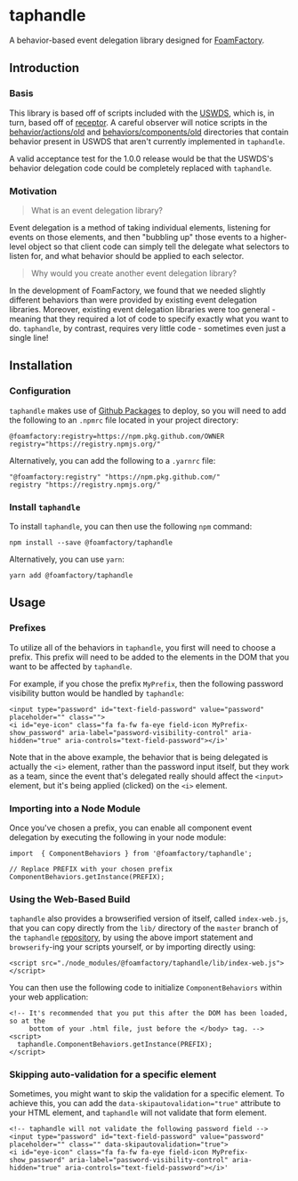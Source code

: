 # taphandle
A behavior-based event delegation library designed for [FoamFactory](foamfactory.io).

## Introduction
### Basis
This library is based off of scripts included with the
[USWDS](https://github.com/uswds/uswds), which is, in turn, based off of
[receptor](https://github.com/shawnbot/receptor). A careful observer will notice
scripts in the [behavior/actions/old](behavior/actions/old) and
[behaviors/components/old](behavior/components/old) directories that contain
behavior present in USWDS that aren't currently implemented in `taphandle`.  

A valid acceptance test for the 1.0.0 release would be that the USWDS's behavior
delegation code could be completely replaced with `taphandle`.

### Motivation
> What is an event delegation library?

Event delegation is a method of taking individual elements, listening for events
on those elements, and then "bubbling up" those events to a higher-level object
so that client code can simply tell the delegate what selectors to listen for,
and what behavior should be applied to each selector.

> Why would you create another event delegation library?

In the development of FoamFactory, we found that we needed slightly different
behaviors than were provided by existing event delegation libraries. Moreover,
existing event delegation libraries were too general - meaning that they
required a lot of code to specify exactly what you want to do. `taphandle`, by
contrast, requires very little code - sometimes even just a single line!

## Installation
### Configuration
`taphandle` makes use of [Github Packages](https://github.com/features/packages)
to deploy, so you will need to add the following to an `.npmrc` file located in
your project directory:

```
@foamfactory:registry=https://npm.pkg.github.com/OWNER
registry="https://registry.npmjs.org/"
```

Alternatively, you can add the following to a `.yarnrc` file:
```
"@foamfactory:registry" "https://npm.pkg.github.com/"
registry "https://registry.npmjs.org/"
```

### Install `taphandle`
To install `taphandle`, you can then use the following `npm` command:

```
npm install --save @foamfactory/taphandle
```

Alternatively, you can use `yarn`:

```
yarn add @foamfactory/taphandle
```

## Usage
### Prefixes
To utilize all of the behaviors in `taphandle`, you first will need to choose a
prefix. This prefix will need to be added to the elements in the DOM that you
want to be affected by `taphandle`.

For example, if you chose the prefix `MyPrefix`, then the following password
visibility button would be handled by `taphandle`:

```
<input type="password" id="text-field-password" value="password" placeholder="" class="">
<i id="eye-icon" class="fa fa-fw fa-eye field-icon MyPrefix-show_password" aria-label="password-visibility-control" aria-hidden="true" aria-controls="text-field-password"></i>'
```

Note that in the above example, the behavior that is being delegated is actually
the `<i>` element, rather than the password input itself, but they work as a
team, since the event that's delegated really should affect the `<input>`
element, but it's being applied (clicked) on the `<i>` element.

### Importing into a Node Module
Once you've chosen a prefix, you can enable all component event delegation by
executing the following in your node module:

```
import  { ComponentBehaviors } from '@foamfactory/taphandle';

// Replace PREFIX with your chosen prefix
ComponentBehaviors.getInstance(PREFIX);
```

### Using the Web-Based Build
`taphandle` also provides a browserified version of itself, called
`index-web.js`, that you can copy directly from the `lib/` directory of the
`master` branch of the `taphandle` [repository](https://github.com/FoamFactory/taphandle/blob/master/lib/index-web.js), by using the above import statement and
`browserify`-ing your scripts yourself, or by importing directly using:

```
<script src="./node_modules/@foamfactory/taphandle/lib/index-web.js"></script>
```

You can then use the following code to initialize `ComponentBehaviors` within
your web application:

```
<!-- It's recommended that you put this after the DOM has been loaded, so at the
     bottom of your .html file, just before the </body> tag. -->
<script>
  taphandle.ComponentBehaviors.getInstance(PREFIX);
</script>
```

### Skipping auto-validation for a specific element
Sometimes, you might want to skip the validation for a specific element. To
achieve this, you can add the `data-skipautovalidation="true"` attribute to your
HTML element, and `taphandle` will not validate that form element.

```
<!-- taphandle will not validate the following password field -->
<input type="password" id="text-field-password" value="password" placeholder="" class="" data-skipautovalidation="true">
<i id="eye-icon" class="fa fa-fw fa-eye field-icon MyPrefix-show_password" aria-label="password-visibility-control" aria-hidden="true" aria-controls="text-field-password"></i>'
```
